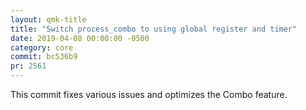 ```yaml
---
layout: qmk-title
title: "Switch process_combo to using global register and timer"
date: 2019-04-08 00:00:00 -0500
category: core
commit: bc536b9
pr: 2561
---
```


This commit fixes various issues and optimizes the Combo feature. 

